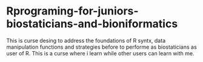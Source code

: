 # Rprograming-for-juniors-biostaticians-and-bioniformatics
This is curse desing to address the foundations of R syntx, data manipulation functions and strategies before to performe as biostaticians as user of R.
This is a curse where i learn while other users can learn with me.
